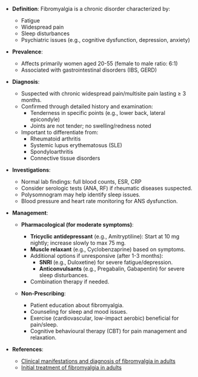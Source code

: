 - **Definition**: Fibromyalgia is a chronic disorder characterized by:
  - Fatigue
  - Widespread pain
  - Sleep disturbances
  - Psychiatric issues (e.g., cognitive dysfunction, depression, anxiety)

- **Prevalence**: 
  - Affects primarily women aged 20-55 (female to male ratio: 6:1)
  - Associated with gastrointestinal disorders (IBS, GERD)

- **Diagnosis**: 
  - Suspected with chronic widespread pain/multisite pain lasting ≥ 3 months.
  - Confirmed through detailed history and examination:
    - Tenderness in specific points (e.g., lower back, lateral epicondyle)
    - Joints are not tender; no swelling/redness noted
  - Important to differentiate from:
    - Rheumatoid arthritis
    - Systemic lupus erythematosus (SLE)
    - Spondyloarthritis
    - Connective tissue disorders

- **Investigations**: 
  - Normal lab findings: full blood counts, ESR, CRP
  - Consider serologic tests (ANA, RF) if rheumatic diseases suspected.
  - Polysomnogram may help identify sleep issues.
  - Blood pressure and heart rate monitoring for ANS dysfunction.

- **Management**:
  - **Pharmacological (for moderate symptoms)**:
    - **Tricyclic antidepressant** (e.g., Amitryptiline): Start at 10 mg nightly; increase slowly to max 75 mg.
    - **Muscle relaxant** (e.g., Cyclobenzaprine) based on symptoms.
    - Additional options if unresponsive (after 1-3 months):
      - **SNRI** (e.g., Duloxetine) for severe fatigue/depression.
      - **Anticonvulsants** (e.g., Pregabalin, Gabapentin) for severe sleep disturbances.
    - Combination therapy if needed.

  - **Non-Prescribing**:
    - Patient education about fibromyalgia.
    - Counseling for sleep and mood issues.
    - Exercise (cardiovascular, low-impact aerobic) beneficial for pain/sleep.
    - Cognitive behavioural therapy (CBT) for pain management and relaxation.

- **References**:
  - [Clinical manifestations and diagnosis of fibromyalgia in adults](https://www.uptodate.com/contents/clinical-manifestations-and-diagnosis-of-fibromyalgia-in-adults?search=fibromyalgia&source=search_result&selectedTitle=1~150&usage_type=default&display_rank=1#H12)
  - [Initial treatment of fibromyalgia in adults](https://www.uptodate.com/contents/initial-treatment-of-fibromyalgia-in-adults?source=history_widget)